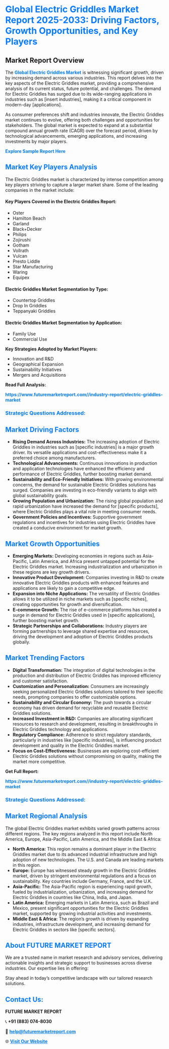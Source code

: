 <h1 style="color: #007BFF;">Global Electric Griddles Market Report 2025-2033: Driving Factors, Growth Opportunities, and Key Players</h1>

<section id="overview">
<h2>Market Report Overview</h2>
<p>The <a href="https://www.futuremarketreport.com//industry-report/electric-griddles-market" style="color: #007BFF; text-decoration: none;"><strong>Global Electric Griddles Market</strong></a> is witnessing significant growth, driven by increasing demand across various industries. This report delves into the key aspects of the Electric Griddles market, providing a comprehensive analysis of its current status, future potential, and challenges. The demand for Electric Griddles has surged due to its wide-ranging applications in industries such as [insert industries], making it a critical component in modern-day [applications].</p>
<p>As consumer preferences shift and industries innovate, the Electric Griddles market continues to evolve, offering both challenges and opportunities for stakeholders. The global market is expected to expand at a substantial compound annual growth rate (CAGR) over the forecast period, driven by technological advancements, emerging applications, and increasing investments by major players.</p>
</section>

<section id="overview">
<p><a href="https://www.futuremarketreport.com//request-sample/reportId=76411" style="color: #007BFF; text-decoration: none;"><strong>Explore Sample Report Here</strong></a></p>
</section>

<section id="key-players">
<h2 style="color: #007BFF;">Market Key Players Analysis</h2>
<p>The Electric Griddles market is characterized by intense competition among key players striving to capture a larger market share. Some of the leading companies in the market include:</p>
<h4>Key Players Covered in the Electric Griddles Report:</h4>
<ul><li>Oster</li><li>Hamilton Beach</li><li>Garland</li><li>Black+Decker</li><li>Philips</li><li>Zojirushi</li><li>Gotham</li><li>Vollrath</li><li>Vulcan</li><li>Presto Liddle</li><li>Star Manufacturing</li><li>Waring</li><li>Equipex</li></ul>
<h4>Electric Griddles Market Segmentation by Type:</h4>
<ul><li>Countertop Griddles</li><li>Drop In Griddles</li><li>Teppanyaki Griddles</li></ul>

<h4>Electric Griddles Market Segmentation by Application:</h4>
<ul><li>Family Use</li><li>Commercial Use</li></ul>
<p><strong>Key Strategies Adopted by Market Players:</strong></p>
<ul>
<li>Innovation and R&D</li>
<li>Geographical Expansion</li>
<li>Sustainability Initiatives</li>
<li>Mergers and Acquisitions</li>
</ul>
</section>

<section>
<p><strong>Read Full Analysis: </strong></p><a href="https://www.futuremarketreport.com//industry-report/electric-griddles-market" style="color: #007BFF; text-decoration: none;"><strong>https://www.futuremarketreport.com//industry-report/electric-griddles-market</strong></a>
<h3 style="color: #007BFF;">Strategic Questions Addressed:</h3>
</section>

<section id="driving-factors">
<h2 style="color: #007BFF;">Market Driving Factors</h2>
<ul>
<li><strong>Rising Demand Across Industries:</strong> The increasing adoption of Electric Griddles in industries such as [specific industries] is a major growth driver. Its versatile applications and cost-effectiveness make it a preferred choice among manufacturers.</li>
<li><strong>Technological Advancements:</strong> Continuous innovations in production and application technologies have enhanced the efficiency and performance of Electric Griddles, further boosting market demand.</li>
<li><strong>Sustainability and Eco-Friendly Initiatives:</strong> With growing environmental concerns, the demand for sustainable Electric Griddles solutions has surged. Companies are investing in eco-friendly variants to align with global sustainability goals.</li>
<li><strong>Growing Population and Urbanization:</strong> The rising global population and rapid urbanization have increased the demand for [specific products], where Electric Griddles plays a vital role in meeting consumer needs.</li>
<li><strong>Government Policies and Incentives:</strong> Supportive government regulations and incentives for industries using Electric Griddles have created a conducive environment for market growth.</li>
</ul>
</section>

<section id="growth-opportunities">
<h2 style="color: #007BFF;">Market Growth Opportunities</h2>
<ul>
<li><strong>Emerging Markets:</strong> Developing economies in regions such as Asia-Pacific, Latin America, and Africa present untapped potential for the Electric Griddles market. Increasing industrialization and urbanization in these regions are key growth drivers.</li>
<li><strong>Innovative Product Development:</strong> Companies investing in R&D to create innovative Electric Griddles products with enhanced features and applications are likely to gain a competitive edge.</li>
<li><strong>Expansion into Niche Applications:</strong> The versatility of Electric Griddles allows it to be utilized in niche markets such as [specific niches], creating opportunities for growth and diversification.</li>
<li><strong>E-commerce Growth:</strong> The rise of e-commerce platforms has created a surge in demand for Electric Griddles used in [specific applications], further boosting market growth.</li>
<li><strong>Strategic Partnerships and Collaborations:</strong> Industry players are forming partnerships to leverage shared expertise and resources, driving the development and adoption of Electric Griddles products globally.</li>
</ul>
</section>

<section id="trending-factors">
<h2 style="color: #007BFF;">Market Trending Factors</h2>
<ul>
<li><strong>Digital Transformation:</strong> The integration of digital technologies in the production and distribution of Electric Griddles has improved efficiency and customer satisfaction.</li>
<li><strong>Customization and Personalization:</strong> Consumers are increasingly seeking personalized Electric Griddles solutions tailored to their specific needs, prompting companies to offer customizable options.</li>
<li><strong>Sustainability and Circular Economy:</strong> The push towards a circular economy has driven demand for recyclable and reusable Electric Griddles solutions.</li>
<li><strong>Increased Investment in R&D:</strong> Companies are allocating significant resources to research and development, resulting in breakthroughs in Electric Griddles technology and applications.</li>
<li><strong>Regulatory Compliance:</strong> Adherence to strict regulatory standards, particularly in industries like [specific industries], is influencing product development and quality in the Electric Griddles market.</li>
<li><strong>Focus on Cost-Effectiveness:</strong> Businesses are exploring cost-efficient Electric Griddles solutions without compromising on quality, making the market more competitive.</li>
</ul>
</section>

<section>
<p><strong>Get Full Report: </strong></p><a href="https://www.futuremarketreport.com//industry-report/electric-griddles-market" style="color: #007BFF; text-decoration: none;"><strong>https://www.futuremarketreport.com//industry-report/electric-griddles-market</strong></a>
<h3 style="color: #007BFF;">Strategic Questions Addressed:</h3>
</section>


<section id="regional-analysis">
<h2 style="color: #007BFF;">Market Regional Analysis</h2>
<p>The global Electric Griddles market exhibits varied growth patterns across different regions. The key regions analyzed in this report include North America, Europe, Asia-Pacific, Latin America, and the Middle East & Africa:</p>
<ul>
<li><strong>North America:</strong> This region remains a dominant player in the Electric Griddles market due to its advanced industrial infrastructure and high adoption of new technologies. The U.S. and Canada are leading markets in this region.</li>
<li><strong>Europe:</strong> Europe has witnessed steady growth in the Electric Griddles market, driven by stringent environmental regulations and a focus on sustainability. Key countries include Germany, France, and the U.K.</li>
<li><strong>Asia-Pacific:</strong> The Asia-Pacific region is experiencing rapid growth, fueled by industrialization, urbanization, and increasing demand for Electric Griddles in countries like China, India, and Japan.</li>
<li><strong>Latin America:</strong> Emerging markets in Latin America, such as Brazil and Mexico, present significant opportunities for the Electric Griddles market, supported by growing industrial activities and investments.</li>
<li><strong>Middle East & Africa:</strong> The region’s growth is driven by expanding industries, infrastructure development, and increasing demand for Electric Griddles in sectors like [specific sectors].</li>
</ul>
</section>

<footer>
<h2 style="color: #007BFF;">About FUTURE MARKET REPORT</h2>
<p>We are a trusted name in market research and advisory services, delivering actionable insights and strategic support to businesses across diverse industries. Our expertise lies in offering:</p>

<p>Stay ahead in today’s competitive landscape with our tailored research solutions.</p>

<h2 style="color: #007BFF;">Contact Us:</h2>
<p><strong>FUTURE MARKET REPORT</strong></p>
<p>📞 <strong>+91 (883) 074-8030</strong></p>
<p>📧 <strong><a href="mailto:help@futuremarketreport.com" style="color: #007BFF;">help@futuremarketreport.com</a></strong></p>
<p>🌐 <strong><a href="https://www.futuremarketreport.com/" style="color: #007BFF;">Visit Our Website</a></strong></p>
</footer>